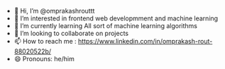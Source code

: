 - 👋 Hi, I’m @omprakashrouttt
- 👀 I’m interested in frontend web developmment and machine learning 
- 🌱 I’m currently learning All sort of machine learning algorithms 
- 💞️ I’m looking to collaborate on projects 
- 📫 How to reach me : https://www.linkedin.com/in/omprakash-rout-88020522b/
- 😄 Pronouns: he/him

<!---
omprakashrouttt/omprakashrouttt is a ✨ special ✨ repository because its `README.md` (this file) appears on your GitHub profile.
You can click the Preview link to take a look at your changes.
--->
